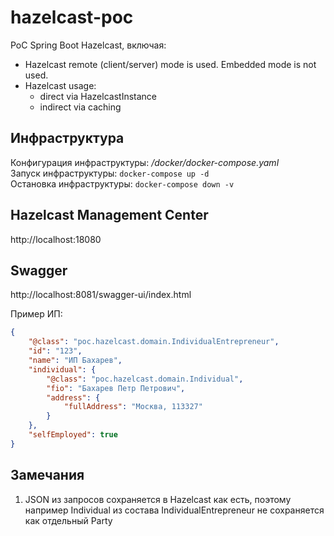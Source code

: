 # hazelcast-poc
PoC Spring Boot Hazelcast, включая:
- Hazelcast remote (client/server) mode is used. Embedded mode is not used.
- Hazelcast usage:
  - direct via HazelcastInstance
  - indirect via caching

## Инфраструктура
Конфигурация инфраструктуры: _/docker/docker-compose.yaml_ <br>
Запуск инфраструктуры: `docker-compose up -d` <br>
Остановка инфраструктуры: `docker-compose down -v` <br>

## Hazelcast Management Center
http://localhost:18080

## Swagger
http://localhost:8081/swagger-ui/index.html

Пример ИП:
```json
{
    "@class": "poc.hazelcast.domain.IndividualEntrepreneur",
    "id": "123",
    "name": "ИП Бахарев",
    "individual": {
        "@class": "poc.hazelcast.domain.Individual",
        "fio": "Бахарев Петр Петрович",
        "address": {
            "fullAddress": "Москва, 113327"
        }
    },
    "selfEmployed": true
}
```
## Замечания
1. JSON из запросов сохраняется в Hazelcast как есть, поэтому например Individual из состава IndividualEntrepreneur не сохраняется как отдельный Party